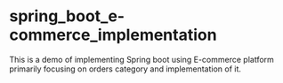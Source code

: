 # spring_boot_e-commerce_implementation
This is a demo of implementing Spring boot using E-commerce platform primarily focusing on orders category and implementation of it.
